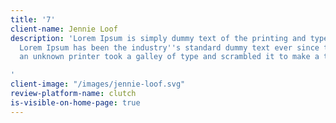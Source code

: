 ```yaml
---
title: '7'
client-name: Jennie Loof
description: 'Lorem Ipsum is simply dummy text of the printing and typesetting industry.
  Lorem Ipsum has been the industry''s standard dummy text ever since the 1500s, when
  an unknown printer took a galley of type and scrambled it to make a type specimen

'
client-image: "/images/jennie-loof.svg"
review-platform-name: clutch
is-visible-on-home-page: true
---
```


